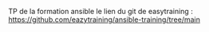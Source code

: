 TP de la formation ansible 
le lien du git de easytraining : https://github.com/eazytraining/ansible-training/tree/main
